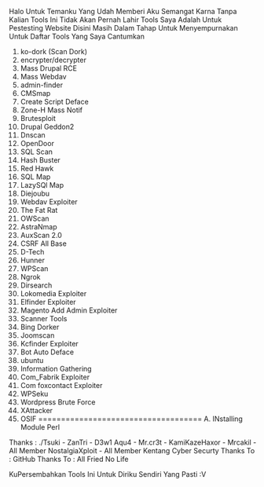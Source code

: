 Halo Untuk Temanku Yang Udah Memberi Aku Semangat Karna Tanpa Kalian Tools Ini Tidak Akan Pernah Lahir
Tools Saya Adalah Untuk Pestesting Website 
Disini Masih Dalam Tahap Untuk Menyempurnakan 
Untuk Daftar Tools Yang Saya Cantumkan 

  1. ko-dork (Scan Dork)
  2. encrypter/decrypter
  3. Mass Drupal RCE
  4. Mass Webdav
  5. admin-finder
  6. CMSmap
  7. Create Script Deface
  8. Zone-H Mass Notif
  9. Brutesploit
  10. Drupal Geddon2
  11. Dnscan
  12. OpenDoor
  13. SQL Scan
  14. Hash Buster
  15. Red Hawk
  16. SQL Map
  17. LazySQl Map
  18. Diejoubu
  19. Webdav Exploiter
  20. The Fat Rat
  21. OWScan
  22. AstraNmap
  23. AuxScan 2.0
  24. CSRF All Base
  25. D-Tech
  26. Hunner
  27. WPScan
  28. Ngrok
  29. Dirsearch
  30. Lokomedia Exploiter
  31. Elfinder Exploiter
  32. Magento Add Admin Exploiter
  33. Scanner Tools
  34. Bing Dorker
  35. Joomscan
  36. Kcfinder Exploiter
  37. Bot Auto Deface
  38. ubuntu
  39. Information Gathering
  40. Com_Fabrik Exploiter
  41. Com foxcontact Exploiter
  42. WPSeku
  43. Wordpress Brute Force
  44. XAttacker
  45. OSIF
 ====================================
  A. INstalling Module Perl
  
  
  Thanks : ./Tsuki - ZanTri - D3w1 Aqu4 - Mr.cr3t - KamiKazeHaxor - Mrcakil - All Member NostalgiaXploit - All Member Kentang Cyber Securty
  Thanks To : GitHub
  Thanks To : All Fried No Life 
  
  KuPersembahkan Tools Ini Untuk Diriku Sendiri Yang Pasti :V 


